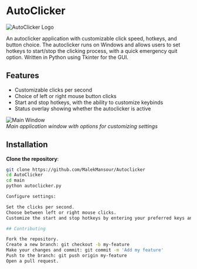 # AutoClicker
![AutoClicker Logo](assets/logo.png)

An autoclicker application with customizable click speed, hotkeys, and button choice. The autoclicker runs on Windows and allows users to set hotkeys to start/stop the clicking process, with a quick emergency quit option. Written in Python using Tkinter for the GUI.

## Features

- Customizable clicks per second
- Choice of left or right mouse button clicks
- Start and stop hotkeys, with the ability to customize keybinds
- Status overlay showing whether the autoclicker is active

![Main Window](screenshots/screenshot1.png)  
*Main application window with options for customizing settings*


## Installation

**Clone the repository**:
   ```bash
   git clone https://github.com/MalekMansour/Autoclicker
   cd AutoClicker
   cd main
   python autoclicker.py

Configure settings:

Set the clicks per second.
Choose between left or right mouse clicks.
Customize the start and stop hotkeys by entering your preferred keys and clicking "Apply Hotkeys."

## Contributing

Fork the repository.
Create a new branch: git checkout -b my-feature
Make your changes and commit: git commit -m 'Add my feature'
Push to the branch: git push origin my-feature
Open a pull request.